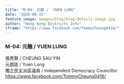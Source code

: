 ```yaml
---
title: "M-04: 元龍 /  YUEN LUNG"
date: "2020-08-15"
feature_image: images/blog/blog-details-image.jpg
author: "Hong Kong Districts Info"
iframe: "https://www.facebook.com/TommyCheung0416/"
---
```


### M-04: 元龍 /  YUEN LUNG  
張秀賢 /  CHEUNG SAU YIN  
元朗區 / Yuen Long  
獨立民主派區議員  /  Independent Democracy Councillor  
https://www.facebook.com/TommyCheung0416/
